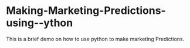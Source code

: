 # Making-Marketing-Predictions-using--ython
This is a brief demo on how to use python to make marketing Predictions.
